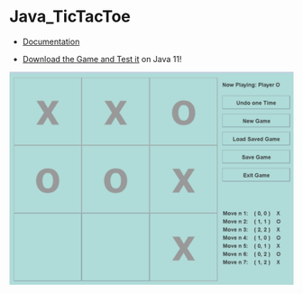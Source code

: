 # Java_TicTacToe

+ [Documentation](https://khaledbakeer.github.io/TicTacToe/includes/MainFrame.html)

+ [Download the Game and Test it](https://github.com/khaledbakeer/Java_TicTacToe/raw/master/Tests/TicTacToe.jar) on Java 11!


![TicTacToe](recources/pic1.png)
